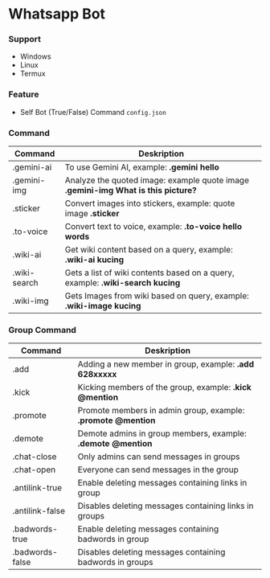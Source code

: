 # Whatsapp Bot

### Support

- Windows
- Linux
- Termux

### Feature
- Self Bot (True/False) Command `config.json`

### Command

| Command       |  Deskription      |
|---------------|-------------------|
|.gemini-ai		|To use Gemini AI, example: **.gemini hello**|
|.gemini-img	|Analyze the quoted image: example quote image **.gemini-img What is this picture?**|
|.sticker       |Convert images into stickers, example: quote image **.sticker**|
|.to-voice		|Convert text to voice, example: **.to-voice hello words**|
|.wiki-ai		|Get wiki content based on a query, example: **.wiki-ai kucing**|
|.wiki-search	|Gets a list of wiki contents based on a query, example: **.wiki-search kucing**|
|.wiki-img		|Gets Images from wiki based on query, example: **.wiki-image kucing**|

### Group Command

| Command           |  Deskription      |
|-------------------|-------------------|
|.add               |Adding a new member in group, example: **.add 628xxxxx**|
|.kick              |Kicking members of the group, example: **.kick @mention**|
|.promote           |Promote members in admin group, example: **.promote @mention**|
|.demote            |Demote admins in group members, example: **.demote @mention**|
|.chat-close        |Only admins can send messages in groups|
|.chat-open         |Everyone can send messages in the group|
|.antilink-true     |Enable deleting messages containing links in group|
|.antilink-false    |Disables deleting messages containing links in groups|
|.badwords-true     |Enable deleting messages containing badwords in group|
|.badwords-false    |Disables deleting messages containing badwords in groups|
